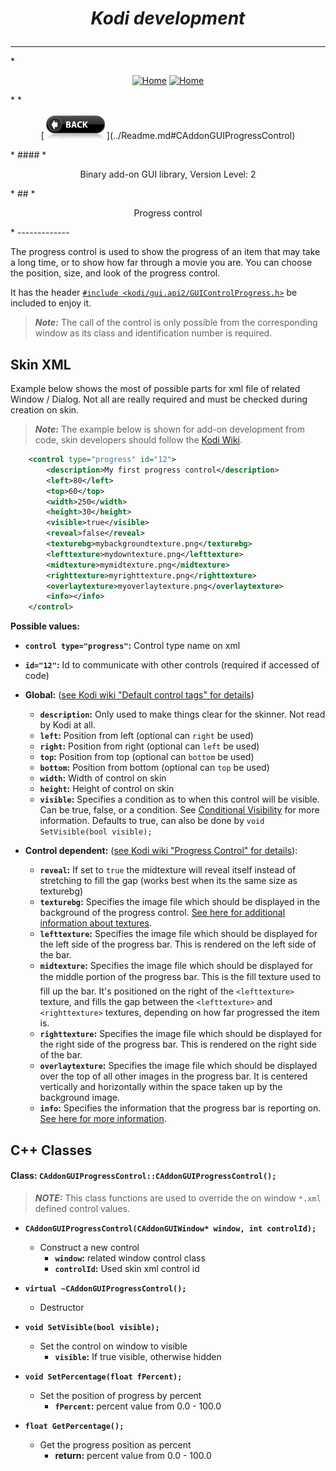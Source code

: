# *<p align="center">Kodi development</p>*
-------------
*<p align="center">
  [<img src="http://kodi.wiki/images/c/c9/Logo.png" alt="Home">](http://kodi.tv/)
  [<img src="http://kodi.wiki/images/5/52/Zappy.png" alt="Home" width="100" height="100">](http://kodi.tv/)
</p>*
*<p align="center">
  [<img src="help.BackButton.png" alt="Back" width="100" height="40">](../Readme.md#CAddonGUIProgressControl)
</p>*
#### *<p align="center">Binary add-on GUI library, Version Level: 2</p>*
## *<p align="center">Progress control</p>*
-------------

The progress control is used to show the progress of an item that may take a long time, or to show how far through a movie you are. You can choose the position, size, and look of the progress control.

It has the header [`#include <kodi/gui.api2/GUIControlProgress.h>`](../GUIControlProgress.h) be included to enjoy it.

> ***Note:*** The call of the control is only possible from the corresponding window as its class and identification number is required.

Skin XML
-------------

Example below shows the most of possible parts for xml file of related Window / Dialog. Not all are really required and must be checked during creation on skin.

> ***Note:*** The example below is shown for add-on development from code, skin developers should follow the [Kodi Wiki](http://kodi.wiki/view/Skinning).

```xml
	<control type="progress" id="12">
		<description>My first progress control</description>
		<left>80</left>
		<top>60</top>
		<width>250</width>
		<height>30</height>
		<visible>true</visible>
		<reveal>false</reveal>
		<texturebg>mybackgroundtexture.png</texturebg>
		<lefttexture>mydowntexture.png</lefttexture>
		<midtexture>mymidtexture.png</midtexture>
		<righttexture>myrighttexture.png</righttexture>
		<overlaytexture>myoverlaytexture.png</overlaytexture>
		<info></info>
	</control>
```

**Possible values:**
- **`control type="progress"`:** Control type name on xml
- **`id="12"`:** Id to communicate with other controls (required if accessed of code)
- **Global:** ([see Kodi wiki "Default control tags" for details](http://kodi.wiki/view/Default_Control_Tags))
  - **`description`:** Only used to make things clear for the skinner. Not read by Kodi at all.
  - **`left`:** Position from left (optional can `right` be used)
  - **`right`:** Position from right (optional can `left` be used)
  - **`top`:** Position from top (optional can `bottom` be used)
  - **`bottom`:** Position from bottom (optional can `top` be used)
  - **`width`:** Width of control on skin
  - **`height`:** Height of control on skin
  - **`visible`:** Specifies a condition as to when this control will be visible. Can be true, false, or a condition. See [Conditional Visibility](http://kodi.wiki/view/Conditional_Visibility) for more information. Defaults to true, can also be done by `void SetVisible(bool visible);`

- **Control dependent:** ([see Kodi wiki "Progress Control" for details](http://kodi.wiki/view/Progress_Control)):
  - **`reveal`:** If set to `true` the midtexture will reveal itself instead of stretching to fill the gap (works best when its the same size as texturebg)
  - **`texturebg`:** Specifies the image file which should be displayed in the background of the progress control. [See here for additional information about textures](http://kodi.wiki/view/Texture_Attributes).
  - **`lefttexture`:** Specifies the image file which should be displayed for the left side of the progress bar. This is rendered on the left side of the bar.
  - **`midtexture`:** Specifies the image file which should be displayed for the middle portion of the progress bar. This is the fill texture used to fill up the bar. It's positioned on the right of the `<lefttexture>` texture, and fills the gap between the `<lefttexture>` and `<righttexture>` textures, depending on how far progressed the item is.
  - **`righttexture`:** Specifies the image file which should be displayed for the right side of the progress bar. This is rendered on the right side of the bar.
  - **`overlaytexture`:** Specifies the image file which should be displayed over the top of all other images in the progress bar. It is centered vertically and horizontally within the space taken up by the background image.
  - **`info`:** Specifies the information that the progress bar is reporting on. [See here for more information](http://kodi.wiki/view/InfoLabels).

C++ Classes
-------------

#### Class: `CAddonGUIProgressControl::CAddonGUIProgressControl();`

> ***NOTE:*** This class functions are used to override the on window `*.xml` defined control values.

*  **`CAddonGUIProgressControl(CAddonGUIWindow* window, int controlId);`**
    * Construct a new control
      * **`window`:** related window control class
      * **`controlId`:** Used skin xml control id

*  **`virtual ~CAddonGUIProgressControl();`**
    * Destructor

*  **`void SetVisible(bool visible);`**
    * Set the control on window to visible
      * **`visible`:** If true visible, otherwise hidden

*  **`void SetPercentage(float fPercent);`**
    * Set the position of progress by percent
      * **`fPercent`:** percent value from 0.0 - 100.0

*  **`float GetPercentage();`**
    * Get the progress position as percent
      * **return:** percent value from 0.0 - 100.0
